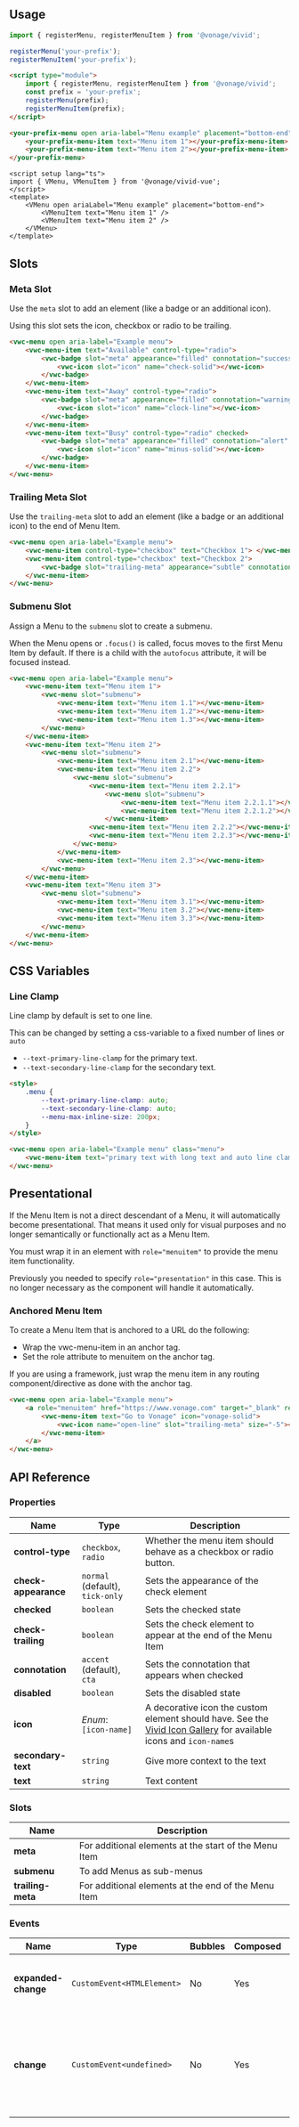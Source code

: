## Usage

<vwc-tabs gutters="none" activeid="vue-tab">
<vwc-tab label="Web component" id="web-tab"></vwc-tab>
<vwc-tab-panel>

```js
import { registerMenu, registerMenuItem } from '@vonage/vivid';

registerMenu('your-prefix');
registerMenuItem('your-prefix');
```

```html preview 150px
<script type="module">
	import { registerMenu, registerMenuItem } from '@vonage/vivid';
	const prefix = 'your-prefix';
	registerMenu(prefix);
	registerMenuItem(prefix);
</script>

<your-prefix-menu open aria-label="Menu example" placement="bottom-end">
	<your-prefix-menu-item text="Menu item 1"></your-prefix-menu-item>
	<your-prefix-menu-item text="Menu item 2"></your-prefix-menu-item>
</your-prefix-menu>
```

</vwc-tab-panel>
<vwc-tab label="Vue" id="vue-tab"></vwc-tab>
<vwc-tab-panel>

```vue preview 150px
<script setup lang="ts">
import { VMenu, VMenuItem } from '@vonage/vivid-vue';
</script>
<template>
	<VMenu open ariaLabel="Menu example" placement="bottom-end">
		<VMenuItem text="Menu item 1" />
		<VMenuItem text="Menu item 2" />
	</VMenu>
</template>
```

</vwc-tab-panel>
</vwc-tabs>

## Slots

### Meta Slot

Use the `meta` slot to add an element (like a badge or an additional icon).

Using this slot sets the icon, checkbox or radio to be trailing.

```html preview 200px
<vwc-menu open aria-label="Example menu">
	<vwc-menu-item text="Available" control-type="radio">
		<vwc-badge slot="meta" appearance="filled" connotation="success" shape="pill">
			<vwc-icon slot="icon" name="check-solid"></vwc-icon>
		</vwc-badge>
	</vwc-menu-item>
	<vwc-menu-item text="Away" control-type="radio">
		<vwc-badge slot="meta" appearance="filled" connotation="warning" shape="pill">
			<vwc-icon slot="icon" name="clock-line"></vwc-icon>
		</vwc-badge>
	</vwc-menu-item>
	<vwc-menu-item text="Busy" control-type="radio" checked>
		<vwc-badge slot="meta" appearance="filled" connotation="alert" shape="pill">
			<vwc-icon slot="icon" name="minus-solid"></vwc-icon>
		</vwc-badge>
	</vwc-menu-item>
</vwc-menu>
```

### Trailing Meta Slot

Use the `trailing-meta` slot to add an element (like a badge or an additional icon) to the end of Menu Item.

```html preview 170px
<vwc-menu open aria-label="Example menu">
	<vwc-menu-item control-type="checkbox" text="Checkbox 1"> </vwc-menu-item>
	<vwc-menu-item control-type="checkbox" text="Checkbox 2">
		<vwc-badge slot="trailing-meta" appearance="subtle" connotation="cta" text="New"></vwc-badge>
	</vwc-menu-item>
</vwc-menu>
```

### Submenu Slot

Assign a Menu to the `submenu` slot to create a submenu.

<vwc-note headline="Focus Management" connotation="information">
	<vwc-icon slot="icon" name="info-solid" label="Note:"></vwc-icon>

When the Menu opens or `.focus()` is called, focus moves to the first Menu Item by default. If there is a child with the `autofocus` attribute, it will be focused instead.

</vwc-note>

```html preview 250px
<vwc-menu open aria-label="Example menu">
	<vwc-menu-item text="Menu item 1">
		<vwc-menu slot="submenu">
			<vwc-menu-item text="Menu item 1.1"></vwc-menu-item>
			<vwc-menu-item text="Menu item 1.2"></vwc-menu-item>
			<vwc-menu-item text="Menu item 1.3"></vwc-menu-item>
		</vwc-menu>
	</vwc-menu-item>
	<vwc-menu-item text="Menu item 2">
		<vwc-menu slot="submenu">
			<vwc-menu-item text="Menu item 2.1"></vwc-menu-item>
			<vwc-menu-item text="Menu item 2.2">
				<vwc-menu slot="submenu">
					<vwc-menu-item text="Menu item 2.2.1">
						<vwc-menu slot="submenu">
							<vwc-menu-item text="Menu item 2.2.1.1"></vwc-menu-item>
							<vwc-menu-item text="Menu item 2.2.1.2"></vwc-menu-item>
						</vwc-menu-item>
					<vwc-menu-item text="Menu item 2.2.2"></vwc-menu-item>
					<vwc-menu-item text="Menu item 2.2.3"></vwc-menu-item>
				</vwc-menu>
			</vwc-menu-item>
			<vwc-menu-item text="Menu item 2.3"></vwc-menu-item>
		</vwc-menu>
	</vwc-menu-item>
	<vwc-menu-item text="Menu item 3">
		<vwc-menu slot="submenu">
			<vwc-menu-item text="Menu item 3.1"></vwc-menu-item>
			<vwc-menu-item text="Menu item 3.2"></vwc-menu-item>
			<vwc-menu-item text="Menu item 3.3"></vwc-menu-item>
		</vwc-menu>
	</vwc-menu-item>
</vwc-menu>
```

## CSS Variables

### Line Clamp

Line clamp by default is set to one line.

This can be changed by setting a css-variable to a fixed number of lines or `auto`

- `--text-primary-line-clamp` for the primary text.
- `--text-secondary-line-clamp` for the secondary text.

```html preview 200px
<style>
	.menu {
		--text-primary-line-clamp: auto;
		--text-secondary-line-clamp: auto;
		--menu-max-inline-size: 200px;
	}
</style>

<vwc-menu open aria-label="Example menu" class="menu">
	<vwc-menu-item text="primary text with long text and auto line clamp" text-secondary="secondary text and auto line clamp"></vwc-menu-item>
</vwc-menu>
```

## Presentational

If the Menu Item is not a direct descendant of a Menu, it will automatically become presentational. That means it used only for visual purposes and no longer semantically or functionally act as a Menu Item.

You must wrap it in an element with `role="menuitem"` to provide the menu item functionality.

<vwc-note connotation="information">
	<vwc-icon slot="icon" name="info-line" label="Note:"></vwc-icon>

Previously you needed to specify `role="presentation"` in this case. This is no longer necessary as the component will handle it automatically.

</vwc-note>

### Anchored Menu Item

To create a Menu Item that is anchored to a URL do the following:

- Wrap the vwc-menu-item in an anchor tag.
- Set the role attribute to menuitem on the anchor tag.

If you are using a framework, just wrap the menu item in any routing component/directive as done with the anchor tag.

```html preview 100px
<vwc-menu open aria-label="Example menu">
	<a role="menuitem" href="https://www.vonage.com" target="_blank" rel="noopener noreferrer">
		<vwc-menu-item text="Go to Vonage" icon="vonage-solid">
			<vwc-icon name="open-line" slot="trailing-meta" size="-5"></vwc-icon>
		</vwc-menu-item>
	</a>
</vwc-menu>
```

## API Reference

### Properties

<div class="table-wrapper">

| Name                 | Type                            | Description                                                                                                                                |
| -------------------- | ------------------------------- | ------------------------------------------------------------------------------------------------------------------------------------------ |
| **control-type**     | `checkbox`, `radio`             | Whether the menu item should behave as a checkbox or radio button.                                                                         |
| **check-appearance** | `normal` (default), `tick-only` | Sets the appearance of the check element                                                                                                   |
| **checked**          | `boolean`                       | Sets the checked state                                                                                                                     |
| **check-trailing**   | `boolean`                       | Sets the check element to appear at the end of the Menu Item                                                                               |
| **connotation**      | `accent` (default), `cta`       | Sets the connotation that appears when checked                                                                                             |
| **disabled**         | `boolean`                       | Sets the disabled state                                                                                                                    |
| **icon**             | _Enum_:<br/>`[icon-name]`       | A decorative icon the custom element should have. See the [Vivid Icon Gallery](/icons/icons-gallery/) for available icons and `icon-name`s |
| **secondary-text**   | `string`                        | Give more context to the text                                                                                                              |
| **text**             | `string`                        | Text content                                                                                                                               |

</div>

### Slots

<div class="table-wrapper">

| Name              | Description                                           |
| ----------------- | ----------------------------------------------------- |
| **meta**          | For additional elements at the start of the Menu Item |
| **submenu**       | To add Menus as sub-menus                             |
| **trailing-meta** | For additional elements at the end of the Menu Item   |

</div>

### Events

<div class="table-wrapper">

| Name                | Type                       | Bubbles | Composed | Description                                                                              |
| ------------------- | -------------------------- | ------- | -------- | ---------------------------------------------------------------------------------------- |
| **expanded-change** | `CustomEvent<HTMLElement>` | No      | Yes      | Fired when the expanded state changes.                                                   |
| **change**          | `CustomEvent<undefined>`   | No      | Yes      | Fired when the item is triggered. Does not fire when a submenu is collapsed or expanded. |

</div>
